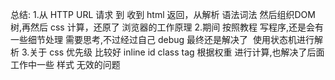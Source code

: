 总结:
1.从 HTTP URL 请求 到 收到 html 返回，从解析 语法词法 然后组织DOM 树,再然后 css  计算，还原了 浏览器的工作原理
2.期间 按照教程 写程序,还是会有一些细节处理 需要思考,不过经过自己 debug 最终还是解决了 <img id="myid" /> 使用状态机进行解析
3.关于 css 优先级 比较好 inline id class tag  根据权重 进行计算,也解决了后面 工作中一些 样式 无效的问题